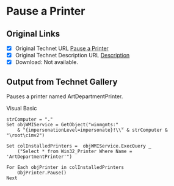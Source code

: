 # Pause a Printer

## Original Links

- [x] Original Technet URL [Pause a Printer](https://gallery.technet.microsoft.com/8a31a88c-2240-45ef-a33e-46c4bb8d986c)
- [x] Original Technet Description URL [Description](https://gallery.technet.microsoft.com/8a31a88c-2240-45ef-a33e-46c4bb8d986c/description)
- [x] Download: Not available.

## Output from Technet Gallery

Pauses a printer named ArtDepartmentPrinter.

Visual Basic

```
strComputer = "."
Set objWMIService = GetObject("winmgmts:" _
    & "{impersonationLevel=impersonate}!\\" & strComputer & "\root\cimv2")

Set colInstalledPrinters =  objWMIService.ExecQuery _
    ("Select * from Win32_Printer Where Name = 'ArtDepartmentPrinter'")

For Each objPrinter in colInstalledPrinters 
    ObjPrinter.Pause()
Next
```

